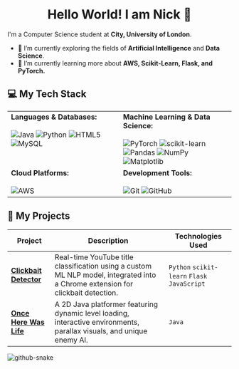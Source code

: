 <h1 align="center">Hello World! I am Nick 👋</h1>


I'm a Computer Science student at **City, University of London**.

- 🔭 I’m currently exploring the fields of **Artificial Intelligence** and **Data Science**.
- 🌱 I’m currently learning more about **AWS, Scikit-Learn, Flask, and PyTorch.**


## 💻 My Tech Stack

<table>
  <tr>
    <td valign="top" width="50%">
      <strong>Languages & Databases:</strong><br><br>
      <img alt="Java" src="https://img.shields.io/badge/Java-%23ED8B00.svg?style=for-the-badge&logo=openjdk&logoColor=white"/>
      <img alt="Python" src="https://img.shields.io/badge/Python-3670A0?style=for-the-badge&logo=python&logoColor=ffdd54"/>
      <img alt="HTML5" src="https://img.shields.io/badge/HTML5-%23E34F26.svg?style=for-the-badge&logo=html5&logoColor=white"/>
      <img alt="MySQL" src="https://img.shields.io/badge/MySQL-4479A1.svg?style=for-the-badge&logo=mysql&logoColor=white"/>
    </td>
    <td valign="top" width="50%">
      <strong>Machine Learning & Data Science:</strong><br><br>
      <img alt="PyTorch" src="https://img.shields.io/badge/PyTorch-%23EE4C2C.svg?style=for-the-badge&logo=PyTorch&logoColor=white"/>
      <img alt="scikit-learn" src="https://img.shields.io/badge/scikit--learn-%23F7931E.svg?style=for-the-badge&logo=scikit-learn&logoColor=white"/>
      <img alt="Pandas" src="https://img.shields.io/badge/Pandas-150458.svg?style=for-the-badge&logo=pandas&logoColor=white"/>
      <img alt="NumPy" src="https://img.shields.io/badge/numpy-%23013243.svg?style=for-the-badge&logo=numpy&logoColor=white"/>
      <img alt="Matplotlib" src="https://img.shields.io/badge/Matplotlib-%23ffffff.svg?style=for-the-badge&logo=Matplotlib&logoColor=black"/>
    </td>
  </tr>
  <tr>
    <td valign="top" width="50%">
      <strong>Cloud Platforms:</strong><br><br>
      <img alt="AWS" src="https://img.shields.io/badge/AWS-%23FF9900.svg?style=for-the-badge&logo=amazon-aws&logoColor=white"/>
      <!-- <img alt="Google Cloud" src="https://img.shields.io/badge/GoogleCloud-%234285F4.svg?style=for-the-badge&logo=google-cloud&logoColor=white"/> -->
    </td>
    <td valign="top" width="50%">
      <strong>Development Tools:</strong><br><br>
      <img alt="Git" src="https://img.shields.io/badge/Git-%23F05033.svg?style=for-the-badge&logo=git&logoColor=white"/>
      <img alt="GitHub" src="https://img.shields.io/badge/GitHub-181717?style=for-the-badge&logo=github&logoColor=white"/>
    </td>
  </tr>
</table>


<!-- ### 📊 My GitHub Stats

<p align="center">
  <img src="https://github-readme-stats.vercel.app/api?username=Swiifts&show_icons=true&theme=tokyonight&hide_border=true&count_private=true" alt="Nick's GitHub Stats" />
  <img src="https://github-readme-stats.vercel.app/api/top-langs/?username=Swiifts&layout=compact&theme=tokyonight&hide_border=true" alt="Nick's Top Languages" />
</p> 
 -->


## 📄 My Projects

| Project                                                                            | Description                                                                                                                     | Technologies Used                                    |
| ---------------------------------------------------------------------------------- | ------------------------------------------------------------------------------------------------------------------------------- | ---------------------------------------------------- |
| **[Clickbait Detector](https://github.com/Swiifts/clickbait-detector)** | Real-time YouTube title classification using a custom ML NLP model, integrated into a Chrome extension for clickbait detection. | `Python` `scikit-learn` `Flask` `JavaScript` |
| **[Once Here Was Life](https://github.com/Swiifts/howl-java-game)**           | A 2D Java platformer featuring dynamic level loading, interactive environments, parallax visuals, and unique enemy AI.          | `Java`                                               |



<picture>
  <source media="(prefers-color-scheme: dark)" srcset="https://raw.githubusercontent.com/Swiifts/Swiifts/output/github-snake-dark.svg" />
  <source media="(prefers-color-scheme: light)" srcset="https://raw.githubusercontent.com/Swiifts/Swiifts/output/github-snake.svg" />
  <img alt="github-snake" src="https://raw.githubusercontent.com/Swiifts/Swiifts/output/github-snake.svg" />
</picture>



